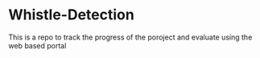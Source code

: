 Whistle-Detection
=================
This is a repo to track the progress of the poroject and evaluate using the web based portal
